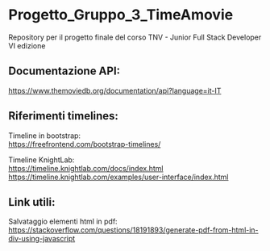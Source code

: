 # Progetto_Gruppo_3_TimeAmovie
Repository per il progetto finale del corso TNV - Junior Full Stack Developer VI edizione

<h2> Documentazione API:  </h2>

https://www.themoviedb.org/documentation/api?language=it-IT

<h2> Riferimenti timelines:  </h2>

Timeline in bootstrap:  
https://freefrontend.com/bootstrap-timelines/

Timeline KnightLab:  
https://timeline.knightlab.com/docs/index.html  
https://timeline.knightlab.com/examples/user-interface/index.html

<h2> Link utili:  </h2> 

Salvataggio elementi html in pdf:  
https://stackoverflow.com/questions/18191893/generate-pdf-from-html-in-div-using-javascript
